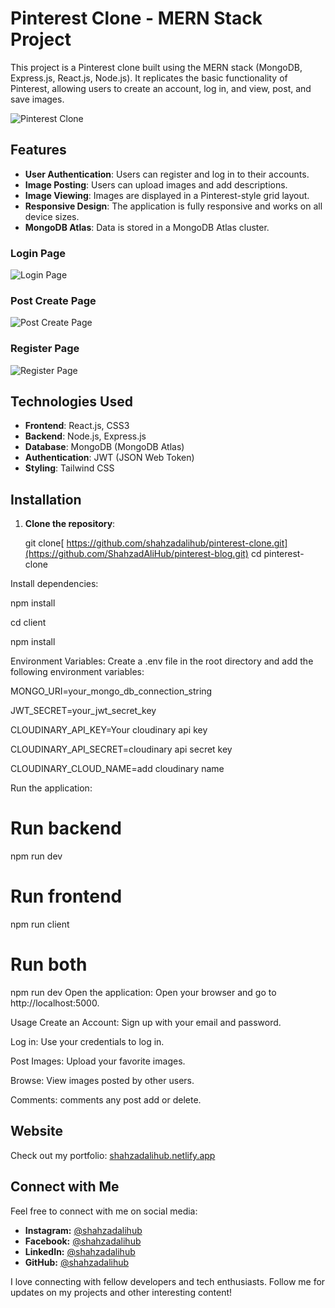 # Pinterest Clone - MERN Stack Project

This project is a Pinterest clone built using the MERN stack (MongoDB, Express.js, React.js, Node.js). It replicates the basic functionality of Pinterest, allowing users to create an account, log in, and view, post, and save images.

![Pinterest Clone](https://res.cloudinary.com/daksbjvzm/image/upload/v1724907520/p1_xmuhfw.jpg)


## Features

- **User Authentication**: Users can register and log in to their accounts.
- **Image Posting**: Users can upload images and add descriptions.
- **Image Viewing**: Images are displayed in a Pinterest-style grid layout.
- **Responsive Design**: The application is fully responsive and works on all device sizes.
- **MongoDB Atlas**: Data is stored in a MongoDB Atlas cluster.

### Login Page
![Login Page](https://res.cloudinary.com/daksbjvzm/image/upload/v1724907520/p3_n59l9f.jpg)

### Post Create Page
![Post Create Page](https://res.cloudinary.com/daksbjvzm/image/upload/v1724907520/p2_bhxbko.jpg)

### Register Page
![Register Page](https://res.cloudinary.com/daksbjvzm/image/upload/v1724907521/p4_wx0tev.jpg)

## Technologies Used

- **Frontend**: React.js, CSS3
- **Backend**: Node.js, Express.js
- **Database**: MongoDB (MongoDB Atlas)
- **Authentication**: JWT (JSON Web Token)
- **Styling**: Tailwind CSS

## Installation

1. **Clone the repository**:

   git clone[ https://github.com/shahzadalihub/pinterest-clone.git](https://github.com/ShahzadAliHub/pinterest-blog.git)
   cd pinterest-clone
   
Install dependencies:

npm install

cd client

npm install

Environment Variables: Create a .env file in the root directory and add the following environment variables:

MONGO_URI=your_mongo_db_connection_string

JWT_SECRET=your_jwt_secret_key

CLOUDINARY_API_KEY=Your cloudinary api key 

CLOUDINARY_API_SECRET=cloudinary api secret key

CLOUDINARY_CLOUD_NAME=add cloudinary name

Run the application:

# Run backend
npm run dev

# Run frontend
npm run client

# Run both
npm run dev
Open the application: Open your browser and go to http://localhost:5000.

Usage
Create an Account: Sign up with your email and password.

Log in: Use your credentials to log in.

Post Images: Upload your favorite images.

Browse: View images posted by other users.

Comments: comments any post add or delete.

## Website

Check out my portfolio: [shahzadalihub.netlify.app](https://shahzadalihub.netlify.app)

## Connect with Me

Feel free to connect with me on social media:

- **Instagram:** [@shahzadalihub](https://www.instagram.com/shahzadalihub)
- **Facebook:** [@shahzadalihub](https://www.facebook.com/shahzadalihub)
- **LinkedIn:** [@shahzadalihub](https://www.linkedin.com/in/shahzadalihub)
- **GitHub:** [@shahzadalihub](https://github.com/shahzadalihub)

I love connecting with fellow developers and tech enthusiasts. Follow me for updates on my projects and other interesting content!
